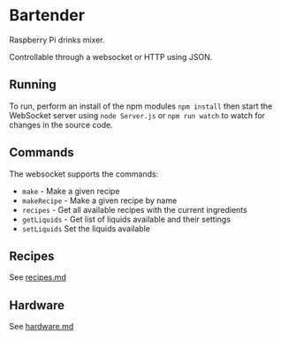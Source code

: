 # Bartender
Raspberry Pi drinks mixer.

Controllable through a websocket or HTTP using JSON.

## Running
To run, perform an install of the npm modules `npm install` then start the WebSocket server using `node Server.js` or `npm run watch` to watch for changes in the source code.

## Commands
The websocket supports the commands:

* `make` - Make a given recipe
* `makeRecipe` - Make a given recipe by name
* `recipes` - Get all available recipes with the current ingredients
* `getLiquids` - Get list of liquids available and their settings
* `setLiquids` Set the liquids available


## Recipes
See [recipes.md](./recipes.md)

## Hardware
See [hardware.md](./hardware.md)